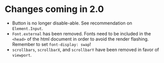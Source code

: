# Changes coming in 2.0

- Button is no longer disable-able.  See recommendation on `Element.Input`.
- `Font.external` has been removed.  Fonts need to be included in the `<head>` of the html document in order to avoid the render flashing.  Remember to set `font-display: swap`!
- `scrollbars`, `scrollbarX`, and `scrollbarY` have been removed in favor of `viewport`.